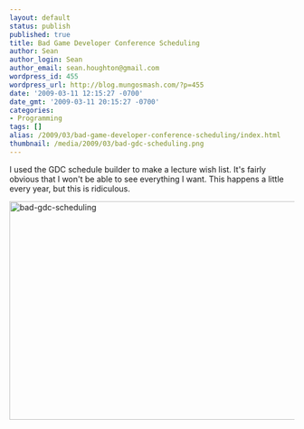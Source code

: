 ```yaml
---
layout: default
status: publish
published: true
title: Bad Game Developer Conference Scheduling
author: Sean
author_login: Sean
author_email: sean.houghton@gmail.com
wordpress_id: 455
wordpress_url: http://blog.mungosmash.com/?p=455
date: '2009-03-11 12:15:27 -0700'
date_gmt: '2009-03-11 20:15:27 -0700'
categories:
- Programming
tags: []
alias: /2009/03/bad-game-developer-conference-scheduling/index.html
thumbnail: /media/2009/03/bad-gdc-scheduling.png
---
```

I used the GDC schedule builder to make a lecture wish list.  It's fairly obvious that I won't be able to see everything I want.  This happens a little every year, but this is ridiculous.

<a href="{{site.url_root}}/media/2009/03/bad-gdc-scheduling.png"><img class="aligncenter size-full wp-image-456" title="bad-gdc-scheduling" src="{{site.url_root}}/media/2009/03/bad-gdc-scheduling.png" alt="bad-gdc-scheduling" width="546" height="387" /></a>

